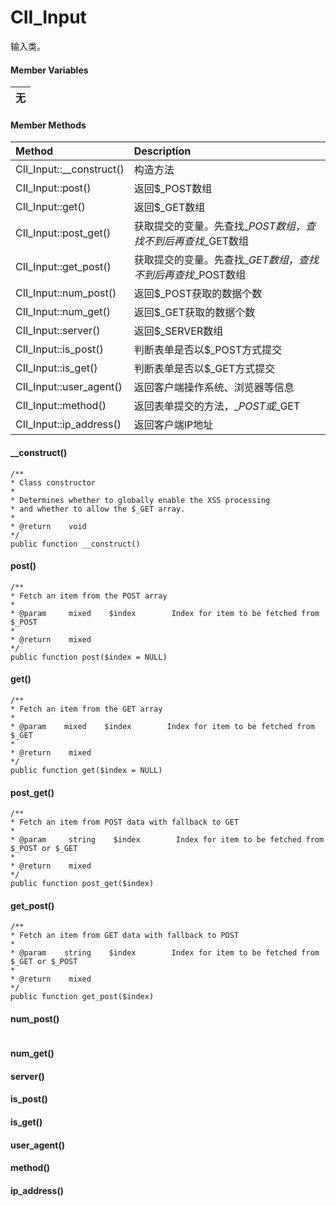 # CII\_Input

输入类。

#### Member Variables

| 无 |
| :---: |


#### Member Methods

| Method | Description |
| :--- | :--- |
| CII\_Input::\_\_construct\(\) | 构造方法 |
| CII\_Input::post\(\) | 返回$\_POST数组 |
| CII\_Input::get\(\) | 返回$\_GET数组 |
| CII\_Input::post\_get\(\) | 获取提交的变量。先查找$\_POST数组，查找不到后再查找$\_GET数组 |
| CII\_Input::get\_post\(\) | 获取提交的变量。先查找$\_GET数组，查找不到后再查找$\_POST数组 |
| CII\_Input::num\_post\(\) | 返回$\_POST获取的数据个数 |
| CII\_Input::num\_get\(\) | 返回$\_GET获取的数据个数 |
| CII\_Input::server\(\) | 返回$\_SERVER数组 |
| CII\_Input::is\_post\(\) | 判断表单是否以$\_POST方式提交 |
| CII\_Input::is\_get\(\) | 判断表单是否以$\_GET方式提交 |
| CII\_Input::user\_agent\(\) | 返回客户端操作系统、浏览器等信息 |
| CII\_Input::method\(\) | 返回表单提交的方法，$\_POST或$\_GET |
| CII\_Input::ip\_address\(\) | 返回客户端IP地址 |

#### \_\_construct\(\)

```
/**
* Class constructor
*
* Determines whether to globally enable the XSS processing
* and whether to allow the $_GET array.
*
* @return    void
*/
public function __construct()
```

#### post\(\)

```
/**
* Fetch an item from the POST array
*
* @param     mixed    $index        Index for item to be fetched from $_POST
*
* @return    mixed
*/
public function post($index = NULL)
```

#### get\(\)

```
/**
* Fetch an item from the GET array
*
* @param    mixed    $index        Index for item to be fetched from $_GET
*
* @return    mixed
*/
public function get($index = NULL)
```

#### post\_get\(\)

```
/**
* Fetch an item from POST data with fallback to GET
*
* @param     string    $index        Index for item to be fetched from $_POST or $_GET
*
* @return    mixed
*/
public function post_get($index)
```

#### get\_post\(\)

```
/**
* Fetch an item from GET data with fallback to POST
*
* @param    string    $index        Index for item to be fetched from $_GET or $_POST
*
* @return    mixed
*/
public function get_post($index)
```

#### num\_post\(\)

```

```

#### num\_get\(\)

#### server\(\)

#### is\_post\(\)

#### is\_get\(\)

#### user\_agent\(\)

#### method\(\)

#### ip\_address\(\)



